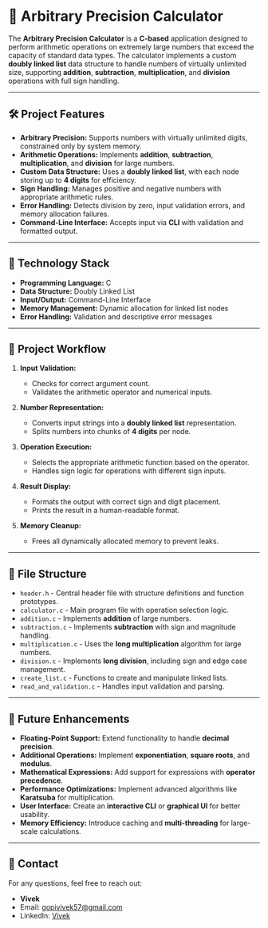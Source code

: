 # 🧮 Arbitrary Precision Calculator

The **Arbitrary Precision Calculator** is a **C-based** application designed to perform arithmetic operations on extremely large numbers that exceed the capacity of standard data types. The calculator implements a custom **doubly linked list** data structure to handle numbers of virtually unlimited size, supporting **addition**, **subtraction**, **multiplication**, and **division** operations with full sign handling.

---

## 🛠 Project Features

- **Arbitrary Precision:** Supports numbers with virtually unlimited digits, constrained only by system memory.
- **Arithmetic Operations:** Implements **addition**, **subtraction**, **multiplication**, and **division** for large numbers.
- **Custom Data Structure:** Uses a **doubly linked list**, with each node storing up to **4 digits** for efficiency.
- **Sign Handling:** Manages positive and negative numbers with appropriate arithmetic rules.
- **Error Handling:** Detects division by zero, input validation errors, and memory allocation failures.
- **Command-Line Interface:** Accepts input via **CLI** with validation and formatted output.

---

## 🧰 Technology Stack

- **Programming Language:** C
- **Data Structure:** Doubly Linked List
- **Input/Output:** Command-Line Interface
- **Memory Management:** Dynamic allocation for linked list nodes
- **Error Handling:** Validation and descriptive error messages

---

## 🔄 Project Workflow

1. **Input Validation:**
   - Checks for correct argument count.
   - Validates the arithmetic operator and numerical inputs.

2. **Number Representation:**
   - Converts input strings into a **doubly linked list** representation.
   - Splits numbers into chunks of **4 digits** per node.

3. **Operation Execution:**
   - Selects the appropriate arithmetic function based on the operator.
   - Handles sign logic for operations with different sign inputs.

4. **Result Display:**
   - Formats the output with correct sign and digit placement.
   - Prints the result in a human-readable format.

5. **Memory Cleanup:**
   - Frees all dynamically allocated memory to prevent leaks.

---

## 📂 File Structure

- `header.h` - Central header file with structure definitions and function prototypes.
- `calculator.c` - Main program file with operation selection logic.
- `addition.c` - Implements **addition** of large numbers.
- `subtraction.c` - Implements **subtraction** with sign and magnitude handling.
- `multiplication.c` - Uses the **long multiplication** algorithm for large numbers.
- `division.c` - Implements **long division**, including sign and edge case management.
- `create_list.c` - Functions to create and manipulate linked lists.
- `read_and_validation.c` - Handles input validation and parsing.

---

## 🚀 Future Enhancements

- **Floating-Point Support:** Extend functionality to handle **decimal precision**.
- **Additional Operations:** Implement **exponentiation**, **square roots**, and **modulus**.
- **Mathematical Expressions:** Add support for expressions with **operator precedence**.
- **Performance Optimizations:** Implement advanced algorithms like **Karatsuba** for multiplication.
- **User Interface:** Create an **interactive CLI** or **graphical UI** for better usability.
- **Memory Efficiency:** Introduce caching and **multi-threading** for large-scale calculations.

---

## 📧 Contact

For any questions, feel free to reach out:

- **Vivek**
- Email: [gopivivek57@gmail.com](mailto:gopivivek57@gmail.com)
- LinkedIn: [Vivek](https://www.linkedin.com/in/vivek57/)
